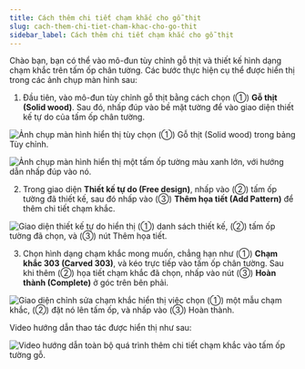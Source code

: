 ```yaml
---
title: Cách thêm chi tiết chạm khắc cho gỗ thịt
slug: cach-them-chi-tiet-cham-khac-cho-go-thit
sidebar_label: Cách thêm chi tiết chạm khắc cho gỗ thịt
---
```


Chào bạn, bạn có thể vào mô-đun tùy chỉnh gỗ thịt và thiết kế hình dạng chạm khắc trên tấm ốp chân tường. Các bước thực hiện cụ thể được hiển thị trong các ảnh chụp màn hình sau:

1. Đầu tiên, vào mô-đun tùy chỉnh gỗ thịt bằng cách chọn (①) **Gỗ thịt (Solid wood)**. Sau đó, nhấp đúp vào bề mặt tường để vào giao diện thiết kế tự do của tấm ốp chân tường.

![Ảnh chụp màn hình hiển thị tùy chọn (①) Gỗ thịt (Solid wood) trong bảng Tùy chỉnh.](https://storage.googleapis.com/jegavn_kb/images/00e62fe8-a9cd-4781-b888-b8b658c3d115.png)

![Ảnh chụp màn hình hiển thị một tấm ốp tường màu xanh lớn, với hướng dẫn nhấp đúp vào nó.](https://storage.googleapis.com/jegavn_kb/images/68baa59d-9595-4018-9b32-e64598f3a42d.png)

2. Trong giao diện **Thiết kế tự do (Free design)**, nhấp vào (②) tấm ốp tường đã thiết kế, sau đó nhấp vào (③) **Thêm họa tiết (Add Pattern)** để thêm chi tiết chạm khắc.

![Giao diện thiết kế tự do hiển thị (①) danh sách thiết kế, (②) tấm ốp tường đã chọn, và (③) nút Thêm họa tiết.](https://storage.googleapis.com/jegavn_kb/images/14959862-e632-40e0-8b40-207296bc6b5a.png)

3. Chọn hình dạng chạm khắc mong muốn, chẳng hạn như (①) **Chạm khắc 303 (Carved 303)**, và kéo trực tiếp vào tấm ốp chân tường. Sau khi thêm (②) họa tiết chạm khắc đã chọn, nhấp vào nút (③) **Hoàn thành (Complete)** ở góc trên bên phải.

![Giao diện chỉnh sửa chạm khắc hiển thị việc chọn (①) một mẫu chạm khắc, (②) đặt nó lên tấm ốp, và nhấp vào (③) Hoàn thành.](https://storage.googleapis.com/jegavn_kb/images/9634eff8-dfc3-4b32-ad6d-2b6cef56c71f.png)

Video hướng dẫn thao tác được hiển thị như sau:

![Video hướng dẫn toàn bộ quá trình thêm chi tiết chạm khắc vào tấm ốp tường gỗ.](https://storage.googleapis.com/jegavn_kb/images/f470567e-d0d9-4df9-853e-9896476d3ffa.gif)